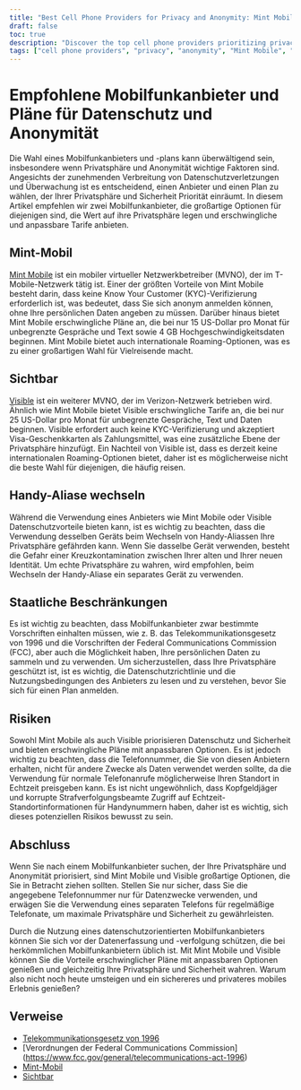 ```yaml
---
title: "Best Cell Phone Providers for Privacy and Anonymity: Mint Mobile and Visible"
draft: false
toc: true
description: "Discover the top cell phone providers prioritizing privacy and anonymity and learn why Mint Mobile and Visible are great options"
tags: ["cell phone providers", "privacy", "anonymity", "Mint Mobile", "Visible", "mobile virtual network operator", "KYC verification", "gift cards", "affordable plans", "customizable plans", "international roaming", "switching cell phone aliases", "government regulations", "Telecommunications Act of 1996", "FCC regulations", "data privacy", "data security", "mobile plans", "mobile carriers", "mobile networks"]
---
```

 # Empfohlene Mobilfunkanbieter und Pläne für Datenschutz und Anonymität  Die Wahl eines Mobilfunkanbieters und -plans kann überwältigend sein, insbesondere wenn Privatsphäre und Anonymität wichtige Faktoren sind. Angesichts der zunehmenden Verbreitung von Datenschutzverletzungen und Überwachung ist es entscheidend, einen Anbieter und einen Plan zu wählen, der Ihrer Privatsphäre und Sicherheit Priorität einräumt. In diesem Artikel empfehlen wir zwei Mobilfunkanbieter, die großartige Optionen für diejenigen sind, die Wert auf ihre Privatsphäre legen und erschwingliche und anpassbare Tarife anbieten.  ## Mint-Mobil  [Mint Mobile](https://www.mintmobile.com/) ist ein mobiler virtueller Netzwerkbetreiber (MVNO), der im T-Mobile-Netzwerk tätig ist. Einer der größten Vorteile von Mint Mobile besteht darin, dass keine Know Your Customer (KYC)-Verifizierung erforderlich ist, was bedeutet, dass Sie sich anonym anmelden können, ohne Ihre persönlichen Daten angeben zu müssen. Darüber hinaus bietet Mint Mobile erschwingliche Pläne an, die bei nur 15 US-Dollar pro Monat für unbegrenzte Gespräche und Text sowie 4 GB Hochgeschwindigkeitsdaten beginnen. Mint Mobile bietet auch internationale Roaming-Optionen, was es zu einer großartigen Wahl für Vielreisende macht.  ## Sichtbar  [Visible](https://www.visible.com/) ist ein weiterer MVNO, der im Verizon-Netzwerk betrieben wird. Ähnlich wie Mint Mobile bietet Visible erschwingliche Tarife an, die bei nur 25 US-Dollar pro Monat für unbegrenzte Gespräche, Text und Daten beginnen. Visible erfordert auch keine KYC-Verifizierung und akzeptiert Visa-Geschenkkarten als Zahlungsmittel, was eine zusätzliche Ebene der Privatsphäre hinzufügt. Ein Nachteil von Visible ist, dass es derzeit keine internationalen Roaming-Optionen bietet, daher ist es möglicherweise nicht die beste Wahl für diejenigen, die häufig reisen.  ## Handy-Aliase wechseln  Während die Verwendung eines Anbieters wie Mint Mobile oder Visible Datenschutzvorteile bieten kann, ist es wichtig zu beachten, dass die Verwendung desselben Geräts beim Wechseln von Handy-Aliassen Ihre Privatsphäre gefährden kann. Wenn Sie dasselbe Gerät verwenden, besteht die Gefahr einer Kreuzkontamination zwischen Ihrer alten und Ihrer neuen Identität. Um echte Privatsphäre zu wahren, wird empfohlen, beim Wechseln der Handy-Aliase ein separates Gerät zu verwenden.  ## Staatliche Beschränkungen  Es ist wichtig zu beachten, dass Mobilfunkanbieter zwar bestimmte Vorschriften einhalten müssen, wie z. B. das Telekommunikationsgesetz von 1996 und die Vorschriften der Federal Communications Commission (FCC), aber auch die Möglichkeit haben, Ihre persönlichen Daten zu sammeln und zu verwenden. Um sicherzustellen, dass Ihre Privatsphäre geschützt ist, ist es wichtig, die Datenschutzrichtlinie und die Nutzungsbedingungen des Anbieters zu lesen und zu verstehen, bevor Sie sich für einen Plan anmelden.  ## Risiken  Sowohl Mint Mobile als auch Visible priorisieren Datenschutz und Sicherheit und bieten erschwingliche Pläne mit anpassbaren Optionen. Es ist jedoch wichtig zu beachten, dass die Telefonnummer, die Sie von diesen Anbietern erhalten, nicht für andere Zwecke als Daten verwendet werden sollte, da die Verwendung für normale Telefonanrufe möglicherweise Ihren Standort in Echtzeit preisgeben kann. Es ist nicht ungewöhnlich, dass Kopfgeldjäger und korrupte Strafverfolgungsbeamte Zugriff auf Echtzeit-Standortinformationen für Handynummern haben, daher ist es wichtig, sich dieses potenziellen Risikos bewusst zu sein.  ## Abschluss  Wenn Sie nach einem Mobilfunkanbieter suchen, der Ihre Privatsphäre und Anonymität priorisiert, sind Mint Mobile und Visible großartige Optionen, die Sie in Betracht ziehen sollten. Stellen Sie nur sicher, dass Sie die angegebene Telefonnummer nur für Datenzwecke verwenden, und erwägen Sie die Verwendung eines separaten Telefons für regelmäßige Telefonate, um maximale Privatsphäre und Sicherheit zu gewährleisten.  Durch die Nutzung eines datenschutzorientierten Mobilfunkanbieters können Sie sich vor der Datenerfassung und -verfolgung schützen, die bei herkömmlichen Mobilfunkanbietern üblich ist. Mit Mint Mobile und Visible können Sie die Vorteile erschwinglicher Pläne mit anpassbaren Optionen genießen und gleichzeitig Ihre Privatsphäre und Sicherheit wahren. Warum also nicht noch heute umsteigen und ein sichereres und privateres mobiles Erlebnis genießen?  ## Verweise  - [Telekommunikationsgesetz von 1996](https://www.congress.gov/104/plaws/publ104/PLAW-104publ104.pdf) - [Verordnungen der Federal Communications Commission] (https://www.fcc.gov/general/telecommunications-act-1996) - [Mint-Mobil](https://www.mintmobile.com/) - [Sichtbar](https://www.visible.com/)